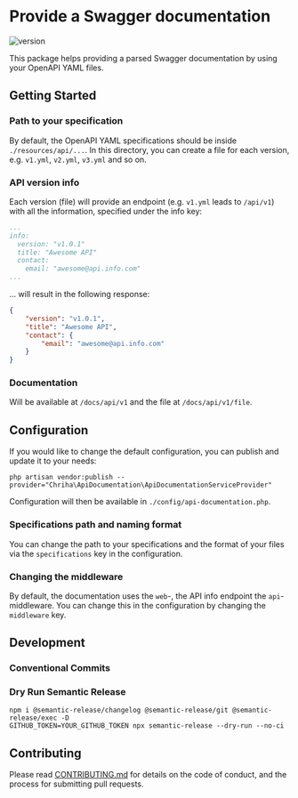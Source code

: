 # Provide a Swagger documentation

![version](https://img.shields.io/github/v/release/chriha/laravel-api-documentation)

This package helps providing a parsed Swagger documentation by using your OpenAPI YAML files.


## Getting Started

### Path to your specification

By default, the OpenAPI YAML specifications should be inside `./resources/api/...`. In this directory, you can
create a file for each version, e.g. `v1.yml`, `v2.yml`, `v3.yml` and so on.


### API version info

Each version (file) will provide an endpoint (e.g. `v1.yml` leads to `/api/v1`) with all the information, specified
under the info key:

```yaml
...
info:
  version: "v1.0.1"
  title: "Awesome API"
  contact:
    email: "awesome@api.info.com"
...
```

... will result in the following response:

```json
{
    "version": "v1.0.1",
    "title": "Awesome API",
    "contact": {
        "email": "awesome@api.info.com"
    }
}
```


### Documentation

Will be available at `/docs/api/v1` and the file at `/docs/api/v1/file`.


## Configuration

If you would like to change the default configuration, you can publish and update it to your needs:

```shell
php artisan vendor:publish --provider="Chriha\ApiDocumentation\ApiDocumentationServiceProvider"
```

Configuration will then be available in `./config/api-documentation.php`.


### Specifications path and naming format

You can change the path to your specifications and the format of your files via the `specifications` key in the
configuration.


### Changing the middleware

By default, the documentation uses the `web`-, the API info endpoint the `api`-middleware. You can change this in the
configuration by changing the `middleware` key.


## Development

### Conventional Commits


### Dry Run Semantic Release

```shell
npm i @semantic-release/changelog @semantic-release/git @semantic-release/exec -D
GITHUB_TOKEN=YOUR_GITHUB_TOKEN npx semantic-release --dry-run --no-ci
```


## Contributing

Please read [CONTRIBUTING.md](CONTRIBUTING.md) for details on the code of conduct, and the process for submitting pull requests.

